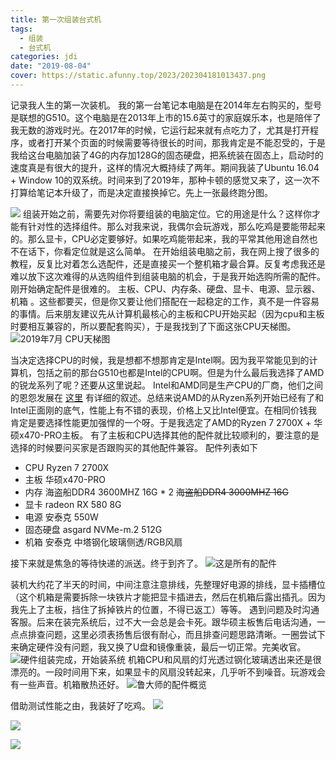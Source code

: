 ```yaml
---
title: 第一次组装台式机
tags:
  - 组装
  - 台式机
categories: jdi
date: "2019-08-04"
cover: https://static.afunny.top/2023/202304181013437.png
---
```

记录我人生的第一次装机。
我的第一台笔记本电脑是在2014年左右购买的，型号是联想的G510。这个电脑是在2013年上市的15.6英寸的家庭娱乐本，也是陪伴了我无数的游戏时光。在2017年的时候，它运行起来就有点吃力了，尤其是打开程序，或者打开某个页面的时候需要等待很长的时间，那我肯定是不能忍受的，于是我给这台电脑加装了4G的内存加128G的固态硬盘，把系统装在固态上，启动时的速度真是有很大的提升，这样的情况大概持续了两年。期间我装了Ubuntu 16.04 + Window 10的双系统。时间来到了2019年，那种卡顿的感觉又来了，这一次不打算给笔记本升级了，而是决定直接换掉它。先上一张最终跑分图。

![](https://static.afunny.top/2023/202304181007242.png)
组装开始之前，需要先对你将要组装的电脑定位。它的用途是什么？这样你才能有针对性的选择组件。那么对我来说，我偶尔会玩游戏，那么吃鸡是要能带起来的。那么显卡，CPU必定要够好。如果吃鸡能带起来，我的平常其他用途自然也不在话下，你看定位就是这么简单。
在开始组装电脑之前，我在网上搜了很多的教程，反复比对着怎么选配件，还是直接买一个整机箱才最合算。反复考虑我还是难以放下这次难得的从选购组件到组装电脑的机会，于是我开始选购所需的配件。
刚开始确定配件是很难的。 主板、CPU、内存条、硬盘、显卡、电源、显示器、机箱 。这些都要买，但是你又要让他们搭配在一起稳定的工作，真不是一件容易的事情。后来朋友建议先从计算机最核心的主板和CPU开始买起（因为cpu和主板时要相互兼容的，所以要配套购买），于是我找到了下面这张CPU天梯图。
![2019年7月 CPU天梯图](https://static.afunny.top/2023/202304181007383.png)

当决定选择CPU的时候，我是想都不想那肯定是Intel啊。因为我平常能见到的计算机，包括之前的那台G510也都是Intel的CPU啊。但是为什么最后我选择了AMD的锐龙系列了呢？还要从这里说起。
Intel和AMD同是生产CPU的厂商，他们之间的恩怨发展在 [这里](https://zhuanlan.zhihu.com/p/44571636) 有详细的叙述。总结来说AMD的从Ryzen系列开始已经有了和Intel正面刚的底气，性能上有不错的表现，价格上又比Intel便宜。在相同价钱我肯定是要选择性能更加强悍的一个呀。于是我选定了AMD的Ryzen 7 2700X + 华硕x470-PRO主板。
有了主板和CPU选择其他的配件就比较顺利的，要注意的是选择的时候要问买家是否跟购买的其他配件兼容。
配件列表如下 
- CPU Ryzen 7 2700X
- 主板 华硕x470-PRO
- 内存 海盗船DDR4 3600MHZ 16G * 2 ~~海盗船DDR4 3000MHZ 16G~~
- 显卡 radeon RX 580 8G
- 电源 安泰克 550W
- 固态硬盘 asgard NVMe-m.2 512G
- 机箱 安泰克 中塔钢化玻璃侧透/RGB风扇

接下来就是焦急的等待快递的派送。终于到齐了。
![这是所有的配件](https://static.afunny.top/2023/202304181013437.png)

装机大约花了半天的时间，中间注意注意排线，先整理好电源的排线，显卡插槽位（这个机箱是需要拆除一块铁片才能把显卡插进去，然后在机箱后露出插孔。因为我先上了主板，挡住了拆掉铁片的位置，不得已返工）等等。 遇到问题及时沟通客服。后来在装完系统后，过不大一会总是会卡死。跟华硕主板售后电话沟通，一点点排查问题，这里必须表扬售后很有耐心，而且排查问题思路清晰。一圈尝试下来确定硬件没有问题，我又换了U盘和镜像重装，最后一切正常。完美收官。
![硬件组装完成，开始装系统](https://static.afunny.top/2023/202304181017677.png)
机箱CPU和风扇的灯光透过钢化玻璃透出来还是很漂亮的。一段时间用下来，如果显卡的风扇没转起来，几乎听不到噪音。玩游戏会有一些声音。机箱散热还好。
![鲁大师的配件概览](https://static.afunny.top/2023/202304181018569.png)

借助测试性能之由，我装好了吃鸡。
![](https://static.afunny.top/2023/202304200858794.png)

![](https://static.afunny.top/2023/202304200858623.png)

![](https://static.afunny.top/2023/202304200859934.png)
